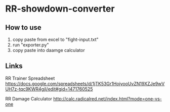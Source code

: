 # RR-showdown-converter
## How to use
1. copy paste from excel to "fight-input.txt"
2. run "exporter.py"
3. copy paste into daamge calculator

## Links
RR Trainer Spreadsheet
https://docs.google.com/spreadsheets/d/1jTK53Gr1HojyooUvZN19XZJe9wVUH7z-tqc9KWR4gjI/edit#gid=1471760525

RR Damage Calculator
http://calc.radicalred.net/index.html?mode=one-vs-one
